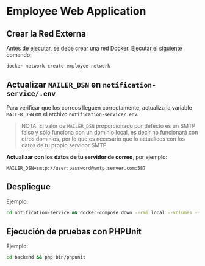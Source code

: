 # Employee Web Application

## Crear la Red Externa

Antes de ejecutar, se debe crear una red Docker. Ejecutar el siguiente comando:

```bash
docker network create employee-network
```

## Actualizar `MAILER_DSN` en `notification-service/.env`

Para verificar que los correos lleguen correctamente, actualiza la variable `MAILER_DSN` en el archivo `notification-service/.env`.

> NOTA: El valor de `MAILER_DSN` proporcionado por defecto es un SMTP falso y sólo funciona con un dominio local, es decir no funcionará con otros dominios, por lo que es necesario que lo actualices con los datos de tu propio servidor SMTP.

**Actualizar con los datos de tu servidor de correo**, por ejemplo:

```env
MAILER_DSN=smtp://user:password@smtp.server.com:587
```

## Despliegue

Ejemplo:

```bash
cd notification-service && docker-compose down --rmi local --volumes --remove-orphans && docker compose up -d --wait && cd .. && cd backend && docker-compose down --rmi local --volumes --remove-orphans && docker compose up --pull always -d --wait && cd ..
```

## Ejecución de pruebas con PHPUnit

Ejemplo:

```bash
cd backend && php bin/phpunit
```
